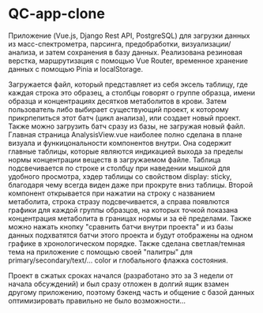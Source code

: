 # QC-app-clone
Приложение (Vue.js, Django Rest API, PostgreSQL) для загрузки данных из масс-спектрометра, парсинга, предобработки, визуализации/анализа, и затем сохранения в базу данных. Реализована резиновая верстка, маршрутизация с помощью Vue Router, временное хранение данных с помощью Pinia и localStorage.

Загружается файл, который представляет из себя эксель таблицу, где каждая строка это образец, а столбцы говорят о группе образца, имени образца и концентрациях десятков метаболитов в крови.
Затем пользователь либо выбирает существующий проект, к которому прикрпепиться этот батч (цикл анализа), или создает новый проект. Также можно загрузить батч сразу из базы, не загружая новый файл.
Главная страница AnalysisView.vue наиболее полно сделана в плане визуала и функицональности компонентов внутри. Она содержит главные таблицы, которые являются индикацией выхода за пределы нормы концентрации веществ в загружаемом файле. Таблица подсвечивается по строке и столбцу при наведении мышкой для удобного просмотра, хэдер таблицы со свойством display: sticky, благодаря чему всегда виден даже при прокруте вниз таблицы. Второй компонент открывается при нажатии на строку с названием метаболита, строка стразу подсвечивается, а справа появлются графики для каждой группы образцов, на которых точкой показана концентрация метаболита в границах нормы и за её пределами. Также можно нажать кнопку "сравнить батчи внутри проекта" и из базы данных подхватятся батчи этого проекта и будут отображены на одном графике в хронологическом порядке. Также сделана светлая/темная тема на приложение с помощью своей "палитры" для primary/secondary/text/... color и глобального флажка состояния. 

Проект в сжатых сроках начался (разработано это за 3 недели от начала обсуждений) и был сразу отложен в долгий ящик взамен другому приложению, поэтому бэкенд часть и общение с базой данных оптимизировать правильно не было возможности...
